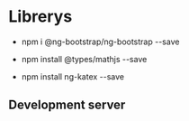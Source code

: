# Librerys

- npm i @ng-bootstrap/ng-bootstrap --save

- npm install @types/mathjs --save

- npm install ng-katex --save

## Development server

